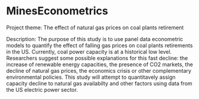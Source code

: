 # MinesEconometrics

Project theme: The effect of natural gas prices on coal plants retirement


Description: The purpose of this study is to use panel data econometric models to quantify the effect of falling gas prices on coal plants retirements in the US. Currently, coal power capacity is at a historical low level. Researchers suggest some possible explanations for this fast decline: the increase of renewable energy capacities, the presence of CO2 markets, the decline of natural gas prices, the economics crisis or other complementary environmental policies. This study will attempt to quantitavely assign capacity decline to natural gas availabilty and other factors using data from the US electric power sector.
